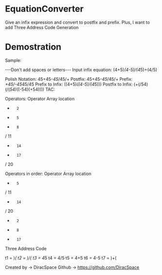 # EquationConverter
Give an infix expression and convert to postfix and prefix. Plus, I want to add Three Address Code Generation

# Demostration
Sample: 

---Don't add spaces or letters---
Input infix equation: 
(4+5)*(4-5)/(4*5)+(4/5)
 
Polish Notation: 45+45-*45*/45/+
Postfix: 45+45-*45*/45/+
Prefix: *+45/-45*45/45
Prefix to Infix: ((4+5)*((4-5)/(4*5)))
Postfix to Infix: (+(/54)(/(*54)(*(-54)(+54))))
TAC: 

Operators: 
Operator
Array location
+		2
*		5
-		8
/		11
*		14
+		17
/		20

Operators in order: 
Operator	Array location
*		5
/		11
*		14
/		20
+		2
-		8
+		17

Three Address Code

t1 = )*(
t2 = )/(
t3 = 4*5
t4 = 4/5
t5 = 4+5
t6 = 4-5
t7 = )+(
 
Created by -> DiracSpace
Github -> https://github.com/DiracSpace

